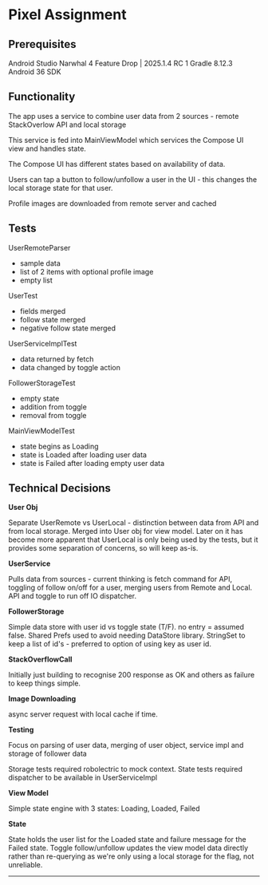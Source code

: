 Pixel Assignment
================


Prerequisites
-------------

Android Studio Narwhal 4 Feature Drop | 2025.1.4 RC 1
Gradle 8.12.3
Android 36 SDK


Functionality
-------------

The app uses a service to combine user data from 2 sources - remote StackOverlow API and local storage

This service is fed into MainViewModel which services the Compose UI view and handles state.

The Compose UI has different states based on availability of data.

Users can tap a button to follow/unfollow a user in the UI - this changes the local storage state for that user.

Profile images are downloaded from remote server and cached

Tests
-----

UserRemoteParser

- sample data
- list of 2 items with optional profile image
- empty list

UserTest

- fields merged
- follow state merged
- negative follow state merged

UserServiceImplTest

- data returned by fetch
- data changed by toggle action

FollowerStorageTest

- empty state
- addition from toggle
- removal from toggle

MainViewModelTest

- state begins as Loading
- state is Loaded after loading user data
- state is Failed after loading empty user data


Technical Decisions
-------------------

**User Obj**

Separate UserRemote vs UserLocal - distinction between data from API and from local storage.
Merged into User obj for view model.
Later on it has become more apparent that UserLocal is only being used by the tests, but it provides some separation of concerns, so will keep as-is.

**UserService**

Pulls data from sources - current thinking is fetch command for API, toggling of follow on/off for a user, merging users from Remote and Local.
API and toggle to run off IO dispatcher.

**FollowerStorage**

Simple data store with user id vs toggle state (T/F). no entry = assumed false.
Shared Prefs used to avoid needing DataStore library. StringSet to keep a list of id's - preferred to option of using key as user id.

**StackOverflowCall**

Initially just building to recognise 200 response as OK and others as failure to keep things simple.

**Image Downloading**

async server request with local cache if time.

**Testing**

Focus on parsing of user data, merging of user object, service impl and storage of follower data

Storage tests required robolectric to mock context. State tests required dispatcher to be available in UserServiceImpl

**View Model**

Simple state engine with 3 states: Loading, Loaded, Failed

**State**

State holds the user list for the Loaded state and failure message for the Failed state. 
Toggle follow/unfollow updates the view model data directly rather than re-querying as we're only using a local storage for the flag, not unreliable.


--------------------------------------
